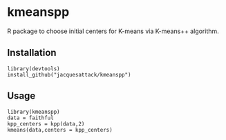# kmeanspp
R package to choose initial centers for K-means via K-means++ algorithm.

## Installation
```
library(devtools)
install_github("jacquesattack/kmeanspp")
```

## Usage
```
library(kmeanspp)
data = faithful
kpp_centers = kpp(data,2)
kmeans(data,centers = kpp_centers)
```
